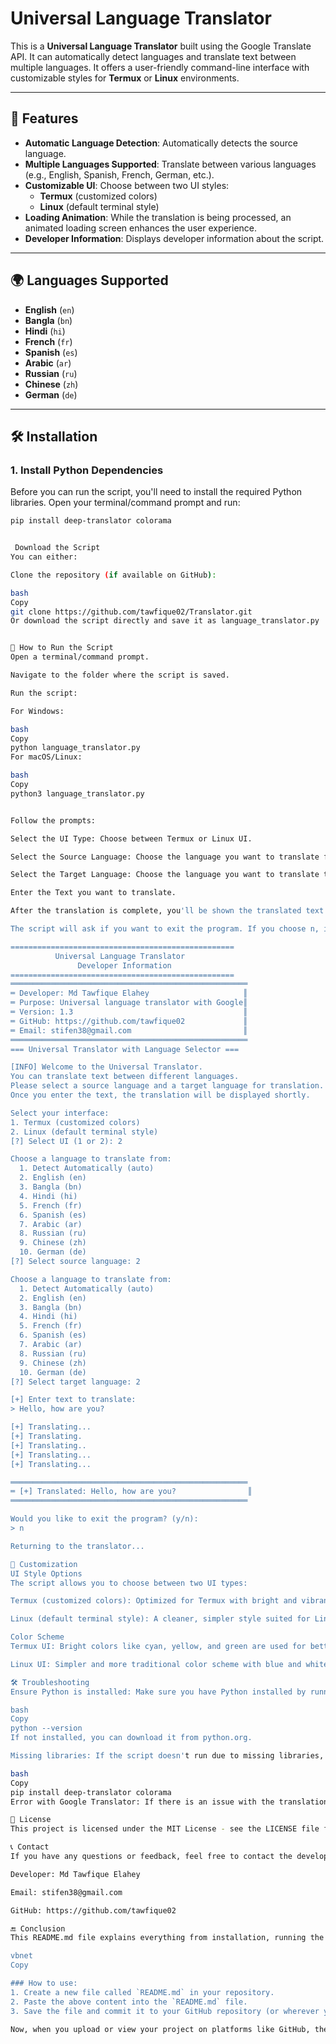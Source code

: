 # **Universal Language Translator**

This is a **Universal Language Translator** built using the Google Translate API. It can automatically detect languages and translate text between multiple languages. It offers a user-friendly command-line interface with customizable styles for **Termux** or **Linux** environments.

---

## 🌟 **Features**

- **Automatic Language Detection**: Automatically detects the source language.
- **Multiple Languages Supported**: Translate between various languages (e.g., English, Spanish, French, German, etc.).
- **Customizable UI**: Choose between two UI styles:
  - **Termux** (customized colors)
  - **Linux** (default terminal style)
- **Loading Animation**: While the translation is being processed, an animated loading screen enhances the user experience.
- **Developer Information**: Displays developer information about the script.

---

## 🌍 **Languages Supported**

- **English** (`en`)
- **Bangla** (`bn`)
- **Hindi** (`hi`)
- **French** (`fr`)
- **Spanish** (`es`)
- **Arabic** (`ar`)
- **Russian** (`ru`)
- **Chinese** (`zh`)
- **German** (`de`)

---

## 🛠️ **Installation**

### 1. Install Python Dependencies

Before you can run the script, you'll need to install the required Python libraries. Open your terminal/command prompt and run:

```bash
pip install deep-translator colorama


 Download the Script
You can either:

Clone the repository (if available on GitHub):

bash
Copy
git clone https://github.com/tawfique02/Translator.git
Or download the script directly and save it as language_translator.py


🚀 How to Run the Script
Open a terminal/command prompt.

Navigate to the folder where the script is saved.

Run the script:

For Windows:

bash
Copy
python language_translator.py
For macOS/Linux:

bash
Copy
python3 language_translator.py


Follow the prompts:

Select the UI Type: Choose between Termux or Linux UI.

Select the Source Language: Choose the language you want to translate from.

Select the Target Language: Choose the language you want to translate to.

Enter the Text you want to translate.

After the translation is complete, you'll be shown the translated text.

The script will ask if you want to exit the program. If you choose n, it will return to the translator interface.

==================================================
          Universal Language Translator
               Developer Information
==================================================
═════════════════════════════════════════════════════
═ Developer: Md Tawfique Elahey                     ║
═ Purpose: Universal language translator with Google║
═ Version: 1.3                                      ║
═ GitHub: https://github.com/tawfique02             ║
═ Email: stifen38@gmail.com                         ║
═════════════════════════════════════════════════════
=== Universal Translator with Language Selector ===

[INFO] Welcome to the Universal Translator.
You can translate text between different languages.
Please select a source language and a target language for translation.
Once you enter the text, the translation will be displayed shortly.

Select your interface:
1. Termux (customized colors)
2. Linux (default terminal style)
[?] Select UI (1 or 2): 2

Choose a language to translate from:
  1. Detect Automatically (auto)
  2. English (en)
  3. Bangla (bn)
  4. Hindi (hi)
  5. French (fr)
  6. Spanish (es)
  7. Arabic (ar)
  8. Russian (ru)
  9. Chinese (zh)
  10. German (de)
[?] Select source language: 2

Choose a language to translate from:
  1. Detect Automatically (auto)
  2. English (en)
  3. Bangla (bn)
  4. Hindi (hi)
  5. French (fr)
  6. Spanish (es)
  7. Arabic (ar)
  8. Russian (ru)
  9. Chinese (zh)
  10. German (de)
[?] Select target language: 2

[+] Enter text to translate:
> Hello, how are you?

[+] Translating...
[+] Translating.
[+] Translating..
[+] Translating...
[+] Translating...

═════════════════════════════════════════════════════
═ [+] Translated: Hello, how are you?                ║
═════════════════════════════════════════════════════

Would you like to exit the program? (y/n): 
> n

Returning to the translator...

🎨 Customization
UI Style Options
The script allows you to choose between two UI types:

Termux (customized colors): Optimized for Termux with bright and vibrant colors.

Linux (default terminal style): A cleaner, simpler style suited for Linux or general terminal use.

Color Scheme
Termux UI: Bright colors like cyan, yellow, and green are used for better visibility on mobile terminals.

Linux UI: Simpler and more traditional color scheme with blue and white text.

🛠️ Troubleshooting
Ensure Python is installed: Make sure you have Python installed by running the following command:

bash
Copy
python --version
If not installed, you can download it from python.org.

Missing libraries: If the script doesn't run due to missing libraries, ensure you have installed the required libraries by running:

bash
Copy
pip install deep-translator colorama
Error with Google Translator: If there is an issue with the translation, it might be due to network connectivity. Check your internet connection or try again later.

📜 License
This project is licensed under the MIT License - see the LICENSE file for details.

📞 Contact
If you have any questions or feedback, feel free to contact the developer:

Developer: Md Tawfique Elahey

Email: stifen38@gmail.com

GitHub: https://github.com/tawfique02

🔚 Conclusion
This README.md file explains everything from installation, running the script, troubleshooting, and customizing the UI. It's a great resource for users who will want to run the Universal Language Translator script and need instructions for setup and usage.

vbnet
Copy

### How to use:
1. Create a new file called `README.md` in your repository.
2. Paste the above content into the `README.md` file.
3. Save the file and commit it to your GitHub repository (or wherever you're storing the project).

Now, when you upload or view your project on platforms like GitHub, the `README.md` will render beautifully with all the formatting intact.



